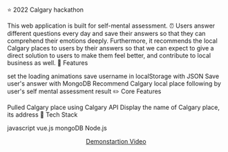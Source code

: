 
⭐ 2022 Calgary hackathon

This web application is built for self-mental assessment. ⏰ Users answer different questions every day and save their answers so that they can comprehend their emotions deeply. Furthermore, it recommends the local Calgary places to users by their answers so that we can expect to give a direct solution to users to make them feel better, and contribute to local business as well.
🌱 Features

set the loading animations
save username in localStorage with JSON
Save user's answer with MongoDB
Recommend Calgary local place following by user's self mental assessment result
✏️ Core Features

Pulled Calgary place using Calgary API
Display the name of Calgary place, its address
📌 Tech Stack

javascript
vue.js
mongoDB
Node.js


<div align="center">
  <a href="https://www.youtube.com/watch?v=Brd2TKKk9GM">Demonstartion Video </a>
</div>
